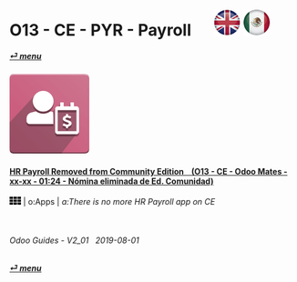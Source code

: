 # O13 - CE - PYR - Payroll &nbsp;&nbsp;&nbsp;&nbsp; [ ![en-uk](/doc/img/en-uk_flag_button_small.png)](/en-uk/o13/ce/pyr/en-uk-o13-ce-pyr-payroll-guides.md) [ ![es-mx](/doc/img/es-mx_flag_button_small.png)](/es-mx/o13/ce/pyr/es-mx-o13-ce-pyr-payroll-guides.md)
#### [_&#x23CE; menu_](/en-uk/o13/ce/en-uk-o13-ce-guides-menu.md)  
### ![pyr](/doc/img/hr_payroll.png)

#### [HR Payroll Removed from Community Edition &nbsp;&nbsp; (O13 - CE - Odoo Mates - xx-xx - 01:24 - Nómina eliminada de Ed. Comunidad)](https://youtube.com/embed/ssrMiPrdbQQ?autoplay=1&start=0&end=0&rel=0)  
![apps](/doc/img/apps.png) | o:Apps | _a:There is no more HR Payroll app on CE_

<br>
	
###### Odoo Guides - V2_01 &nbsp; 2019-08-01  
**[_&#x23CE; menu_](/en-uk/o13/ce/en-uk-o13-ce-guides-menu.md)**  
